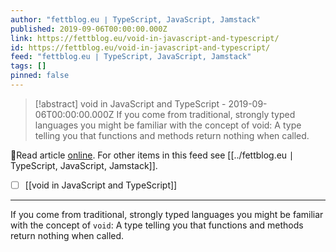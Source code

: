 ```yaml
---
author: "fettblog․eu ∣ TypeScript, JavaScript, Jamstack"
published: 2019-09-06T00:00:00.000Z
link: https://fettblog.eu/void-in-javascript-and-typescript/
id: https://fettblog.eu/void-in-javascript-and-typescript/
feed: "fettblog․eu ∣ TypeScript, JavaScript, Jamstack"
tags: []
pinned: false
---
```

> [!abstract] void in JavaScript and TypeScript - 2019-09-06T00:00:00.000Z
> If you come from traditional, strongly typed languages you might be familiar with the concept of void: A type telling you that functions and methods return nothing when called.

🔗Read article [online](https://fettblog.eu/void-in-javascript-and-typescript/). For other items in this feed see [[../fettblog․eu ∣ TypeScript, JavaScript, Jamstack]].

- [ ] [[void in JavaScript and TypeScript]]
- - -
If you come from traditional, strongly typed languages you might be familiar with the concept of `void`: A type telling you that functions and methods return nothing when called.
